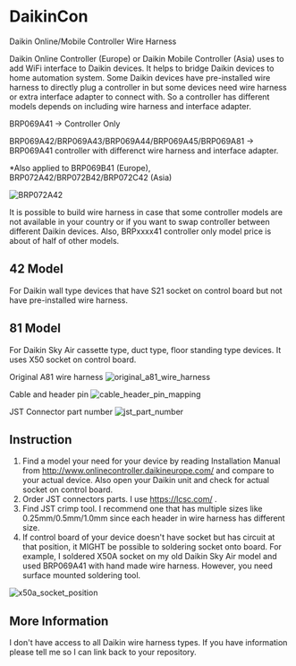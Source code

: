 # DaikinCon
Daikin Online/Mobile Controller Wire Harness

Daikin Online Controller (Europe) or Daikin Mobile Controller (Asia) uses to add WiFi interface to Daikin devices. It helps to bridge Daikin devices to home automation system. Some Daikin devices have pre-installed wire harness to directly plug a controller in but some devices need wire harness or extra interface adapter to connect with. So a controller has different models depends on including wire harness and interface adapter.

BRP069A41 -> Controller Only

BRP069A42/BRP069A43/BRP069A44/BRP069A45/BRP069A81 -> BRP069A41 controller with differenct wire harness and interface adapter.

*Also applied to BRP069B41 (Europe), BRP072A42/BRP072B42/BRP072C42 (Asia)

![BRP072A42](https://i1.wp.com/www.penair.com.au/wp-content/uploads/2018/06/IMG_20150130_093631-e1432621757523.jpg)

It is possible to build wire harness in case that some controller models are not available in your country or if you want to swap controller between different Daikin devices. Also, BRPxxxx41 controller only model price is about of half of other models.

## 42 Model
For Daikin wall type devices that have S21 socket on control board but not have pre-installed wire harness.

## 81 Model
For Daikin Sky Air cassette type, duct type, floor standing type devices. It uses X50 socket on control board.

Original A81 wire harness
![original_a81_wire_harness](https://user-images.githubusercontent.com/44964969/62939548-c1f4d600-bdfb-11e9-95c8-4628c0121dcd.jpg)

Cable and header pin
![cable_header_pin_mapping](https://user-images.githubusercontent.com/44964969/62939571-d1741f00-bdfb-11e9-96ac-6f0fe0eacfc7.jpg)

JST Connector part number
![jst_part_number](https://user-images.githubusercontent.com/44964969/62939597-d9cc5a00-bdfb-11e9-9e97-085322eea2e1.jpg)

## Instruction
1. Find a model your need for your device by reading Installation Manual from http://www.onlinecontroller.daikineurope.com/ and compare to your actual device. Also open your Daikin unit and check for actual socket on control board.
2. Order JST connectors parts. I use https://lcsc.com/ .
3. Find JST crimp tool. I recommend one that has multiple sizes like 0.25mm/0.5mm/1.0mm since each header in wire harness has different size.
4. If control board of your device doesn't have socket but has circuit at that position, it MIGHT be possible to soldering socket onto board. For example, I soldered X50A socket on my old Daikin Sky Air model and used BRP069A41 with hand made wire harness. However, you need surface mounted soldering tool.

![x50a_socket_position](https://user-images.githubusercontent.com/44964969/62941229-c4f1c580-bdff-11e9-98b8-2ec45b25d760.jpg)

## More Information
I don't have access to all Daikin wire harness types. If you have information please tell me so I can link back to your repository.
